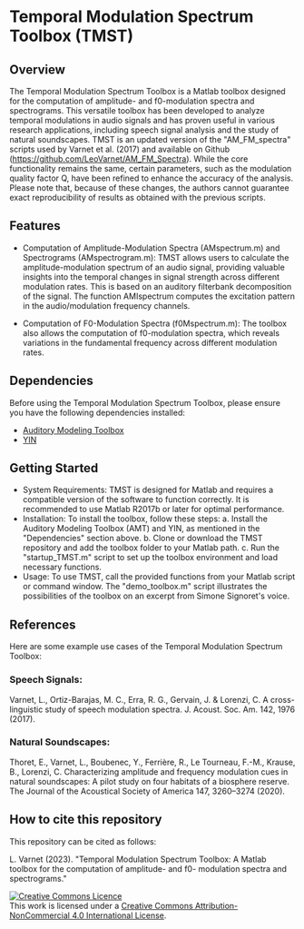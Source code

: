 # Temporal Modulation Spectrum Toolbox (TMST)
## Overview

The Temporal Modulation Spectrum Toolbox is a Matlab toolbox designed for the computation of amplitude- and f0-modulation spectra and spectrograms. This versatile toolbox has been developed to analyze temporal modulations in audio signals and has proven useful in various research applications, including speech signal analysis and the study of natural soundscapes.
TMST is an updated version of the "AM_FM_spectra" scripts used by Varnet et al. (2017) and available on Github (https://github.com/LeoVarnet/AM_FM_Spectra). While the core functionality remains the same, certain parameters, such as the modulation quality factor Q, have been refined to enhance the accuracy of the analysis. Please note that, because of these changes, the authors cannot guarantee exact reproducibility of results as obtained with the previous scripts.

## Features

- Computation of Amplitude-Modulation Spectra (AMspectrum.m) and Spectrograms (AMspectrogram.m): TMST allows users to calculate the amplitude-modulation spectrum of an audio signal, providing valuable insights into the temporal changes in signal strength across different modulation rates. This is based on an auditory filterbank decomposition of the signal. The function AMIspectrum computes the excitation pattern in the audio/modulation frequency channels.

- Computation of F0-Modulation Spectra (f0Mspectrum.m): The toolbox also allows the computation of f0-modulation spectra, which reveals variations in the fundamental frequency across different modulation rates.

## Dependencies

Before using the Temporal Modulation Spectrum Toolbox, please ensure you have the following dependencies installed:
- [Auditory Modeling Toolbox](https://amtoolbox.org/)
- [YIN](http://audition.ens.fr/adc/sw/yin.zip)

## Getting Started

- System Requirements: TMST is designed for Matlab and requires a compatible version of the software to function correctly. It is recommended to use Matlab R2017b or later for optimal performance.
- Installation: To install the toolbox, follow these steps:
a. Install the Auditory Modeling Toolbox (AMT) and YIN, as mentioned in the "Dependencies" section above.
b. Clone or download the TMST repository and add the toolbox folder to your Matlab path.
c. Run the "startup_TMST.m" script to set up the toolbox environment and load necessary functions.
- Usage: To use TMST, call the provided functions from your Matlab script or command window. The "demo_toolbox.m" script illustrates the possibilities of the toolbox on an excerpt from Simone Signoret's voice. 

## References

Here are some example use cases of the Temporal Modulation Spectrum Toolbox:

### Speech Signals:
Varnet, L., Ortiz-Barajas, M. C., Erra, R. G., Gervain, J. & Lorenzi, C. A cross-linguistic study of speech modulation spectra. J. Acoust. Soc. Am. 142, 1976 (2017).

### Natural Soundscapes:
Thoret, E., Varnet, L., Boubenec, Y., Ferrière, R., Le Tourneau, F.-M., Krause, B., Lorenzi, C. Characterizing amplitude and frequency modulation cues in natural soundscapes: A pilot study on four habitats of a biosphere reserve. The Journal of the Acoustical Society of America 147, 3260–3274 (2020).

## How to cite this repository

This repository can be cited as follows: 

L. Varnet (2023). "Temporal Modulation Spectrum Toolbox: A Matlab toolbox for the computation of amplitude- and f0- modulation spectra and spectrograms." 

<a rel="license" href="http://creativecommons.org/licenses/by-nc/4.0/"><img alt="Creative Commons Licence" style="border-width:0" src="https://i.creativecommons.org/l/by-nc/4.0/88x31.png" /></a><br />This work is licensed under a <a rel="license" href="http://creativecommons.org/licenses/by-nc/4.0/">Creative Commons Attribution-NonCommercial 4.0 International License</a>.
